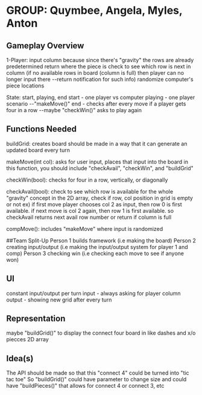 # GROUP: Quymbee, Angela, Myles, Anton

## Gameplay Overview

1-Player: input column because since there's "gravity" the rows are already predetermined
	  return where the piece is
	  check to see which row is next in column 
	 (if no available rows in board (column is full) then player can no longer input there 		 --return notification for such info)
	randomize computer's piece locations

State: start, playing, end
	start - one player vs computer
	playing - one player scenario --"makeMove()"
	end - checks after every move if a player gets four in a row --maybe "checkWin()"
	      asks to play again

## Functions Needed

buildGrid: creates board
	   should be made in a way that it can generate an updated board every turn

makeMove(int col): asks for user input, places that input into the board
		   in this function, you should include "checkAvail", "checkWin", and "buildGrid"

checkWin(bool): checks for four in a row, vertically, or diagonally

checkAvail(bool): check to see which row is available for the whole "gravity" concept
		   in the 2D array, check if row, col position in grid is empty or not
		   ex) if first move player chooses col 2 as input, then row 0 is first available.
		    if next move is col 2 again, then row 1 is first available. 
		   so checkAvail returns next avail row number or return if column is full

compMove(): includes "makeMove" where input is randomized

##Team Split-Up
Person 1 builds framework (i.e making the board)
Person 2 creating input/output (i.e making the input/output system for player 1 and comp)
Person 3 checking win (i.e checking each move to see if anyone won)

## UI

constant input/output per turn
input - always asking for player column
output - showing new grid after every turn 
	

## Representation

maybe "buildGrid()" to display the connect four board in like dashes and x/o piecces
2D array

## Idea(s)
The API should be made so that this "connect 4" could be turned into "tic tac toe"
So "buildGrid()" could have parameter to change size
and could have "buildPieces()" that allows for connect 4 or connect 3, etc


